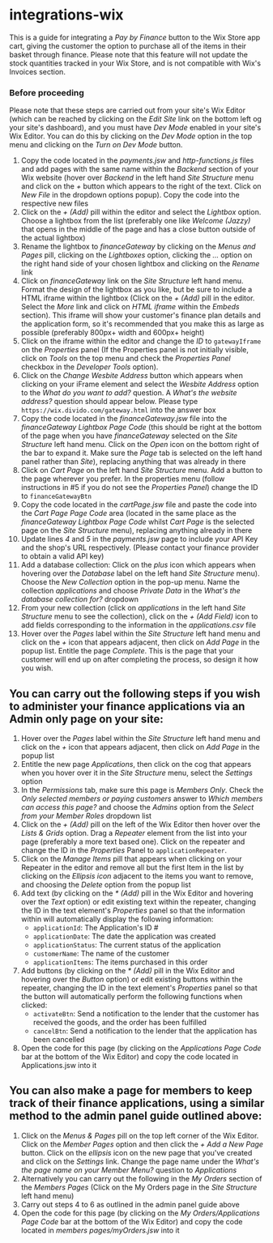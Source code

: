 # integrations-wix

This is a guide for integrating a _Pay by Finance_ button to the Wix Store app cart, giving the customer the option to purchase all of the items in their basket through finance. Please note that this feature will not update the stock quantities tracked in your Wix Store, and is not compatible with Wix's Invoices section. 

### Before proceeding 
Please note that these steps are carried out from your site's Wix Editor (which can be reached by clicking on the _Edit Site_ link on the bottom left og your site's dashboard), and you must have _Dev Mode_ enabled in your site's Wix Editor. You can do this by clicking on the _Dev Mode_ option in the top menu and clicking on the _Turn on Dev Mode_ button.

1. Copy the code located in the _payments.jsw_ and _http-functions.js_ files and add pages with the same name within the _Backend_ section of your Wix website (hover over _Backend_ in the left hand _Site Structure_ menu and click on the _+_ button which appears to the right of the text. Click on _New File_ in the dropdown options popup). Copy the code into the respective new files
2. Click on the _+ (Add)_ pill within the editor and select the _Lightbox_  option. Choose a lightbox from the list (preferably one like _Welcome (Jazzy)_ that opens in the middle of the page and has a close button outside of the actual lightbox)
3. Rename the lightbox to _financeGateway_ by clicking on the _Menus and Pages_ pill, clicking on the _Lightboxes_ option, clicking the _..._ option on the right hand side of your chosen lightbox and clicking on the _Rename_ link
4. Click on _financeGateway_ link on the _Site Structure_ left hand menu. Format the design of the lightbox as you like, but be sure to include a HTML iframe within the lightbox (Click on the _+ (Add)_ pill in the editor. Select the _More_ link and click on _HTML iframe_ within the _Embeds_ section). This iframe will show your customer's finance plan details and the application form, so it's recommended that you make this as large as possible (preferably 800px+ width and 600px+ height)
5. Click on the iframe within the editor and change the _ID_ to `gatewayIframe` on the _Properties_ panel (If the Properties panel is not initially visible, click on _Tools_ on the top menu and check the _Properties Panel_ checkbox in the _Developer Tools_ option).
6. Click on the _Change Wesbite Address_ button which appears when clicking on your iFrame element and select the _Wesbite Address_ option to the _What do you want to add?_ question. A _What's the website address?_ question should appear below. Please type `https://wix.divido.com/gateway.html` into the answer box
7. Copy the code located in the _financeGateway.jsw_ file into the _financeGateway Lightbox Page Code_ (this should be right at the bottom of the page when you have _financeGateway_ selected on the _Site Structure_ left hand menu. Click on the _Open_ icon on the bottom right of the bar to expand it. Make sure the _Page_ tab is selected on the left hand panel rather than _Site_), replacing anything that was already in there
8. Click on _Cart Page_ on the left hand _Site Structure_ menu. Add a button to the page wherever you prefer. In the properties menu (follow instructions in #5 if you do not see the _Properties Panel_) change the ID to `financeGatewayBtn`
9. Copy the code located in the _cartPage.jsw_ file and paste the code into the _Cart Page Page Code_ area (located in the same place as the _financeGateway Lightbox Page Code_ whilst _Cart Page_ is the selected page on the _Site Structure_ menu), replacing anything already in there
10. Update lines _4_ and _5_ in the _payments.jsw_ page to include your API Key and the shop's URL respectively. (Please contact your finance provider to obtain a valid API key)
11. Add a database collection: Click on the _plus_ icon which appears when hovering over the _Database_ label on the left hand _Site Structure_ menu). Choose the _New Collection_ option in the pop-up menu. Name the collection _applications_ and choose _Private Data_ in the _What's the database collection for?_ dropdown
12. From your new collection (click on _applications_ in the left hand _Site Structure_ menu to see the collection), click on the _+ (Add Field)_ icon to add fields corresponding to the information in the _applications.csv_ file
13. Hover over the _Pages_ label within the _Site Structure_ left hand menu and click on the _+_ icon that appears adjacent, then click on _Add Page_ in the popup list. Entitle the page _Complete_. This is the page that your customer will end up on after completing the process, so design it how you wish.

## You can carry out the following steps if you wish to administer your finance applications via an Admin only page on your site:

1. Hover over the _Pages_ label within the _Site Structure_ left hand menu and click on the _+_ icon that appears adjacent, then click on _Add Page_ in the popup list
2. Entitle the new page _Applications_, then click on the cog that appears when you hover over it in the _Site Structure_ menu, select the _Settings_ option
3. In the _Permissions_ tab, make sure this page is _Members Only_. Check the _Only selected members or paying customers_ answer to _Which members can access this page?_ and choose the _Admins_ option from the _Select from your Member Roles_ dropdown list
4. Click on the _+ (Add)_ pill on the left of the Wix Editor then hover over the _Lists & Grids_ option. Drag a _Repeater_ element from the list into your page (preferably a more text based one). Click on the repeater and change the ID in the _Properties_ Panel to `applicationRepeater`.
5. Click on the _Manage Items_ pill that appears when clicking on your Repeater in the editor and remove all but the first Item in the list by clicking on the _Ellipsis icon_ adjacent to the items you want to remove, and choosing the _Delete_ option from the popup list
6. Add text (by clicking on the _* (Add)_ pill in the Wix Editor and hovering over the _Text_ option) or edit existing text within the repeater, changing the ID in the text element's _Properties_ panel so that the information within will automatically display the following information:
    - `applicationId`: The Application's ID #
    - `applicationDate`: The date the application was created
    - `applicationStatus`: The current status of the application
    - `customerName`: The name of the customer
    - `applicationItems`: The items purchased in this order
7. Add buttons (by clicking on the _* (Add)_ pill in the Wix Editor and hovering over the _Button_ option) or edit existing buttons within the repeater, changing the ID in the text element's _Properties_ panel so that the button will automatically perform the following functions when clicked:
    - `activateBtn`: Send a notification to the lender that the customer has received the goods, and the order has been fulfilled
    - `cancelBtn`: Send a notification to the lender that the application has been cancelled
8. Open the code for this page (by clicking on the _Applications Page Code_ bar at the bottom of the Wix Editor) and copy the code located in Applications.jsw into it

## You can also make a page for members to keep track of their finance applications, using a similar method to the admin panel guide outlined above:

1. Click on the _Menus & Pages_ pill on the top left corner of the Wix Editor. Click on the _Member Pages_ option and then click the _+ Add a New Page_ button. Click on the _ellipsis_ icon on the new page that you've created and click on the _Settings_ link. Change the page name under the _What's the page name on your Member Menu?_ question to _Applications_
1. Alternatively you can carry out the following in the _My Orders_ section of the _Members Pages_ (Click on the My Orders page in the _Site Structure_ left hand menu)
2. Carry out steps 4 to 6 as outlined in the admin panel guide above
3. Open the code for this page (by clicking on the _My Orders/Applications Page Code_ bar at the bottom of the Wix Editor) and copy the code located in _members pages/myOrders.jsw_ into it
